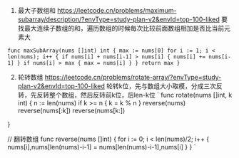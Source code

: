1. 最大子数组和
https://leetcode.cn/problems/maximum-subarray/description/?envType=study-plan-v2&envId=top-100-liked
要找最大连续子数组的和，遍历数组的时候每次比较前面数组相加是否比当前元素大

`
func maxSubArray(nums []int) int {
    max := nums[0]
    for i := 1; i < len(nums); i++ {
        if nums[i] + nums[i-1] > nums[i] {
            nums[i] += nums[i-1]
        }
        if nums[i] > max {
            max = nums[i]
        }
    }
    return max
}
`

2. 轮转数组
https://leetcode.cn/problems/rotate-array/?envType=study-plan-v2&envId=top-100-liked
轮转k位，先与数组大小取模，分成三次反转，先反转整个数组，然后反转前k位，后len-k位
`
func rotate(nums []int, k int)  {
    n := len(nums)
    if k >=  n {
        k = k % n
    }
    reverse(nums)
    reverse(nums[:k])
    reverse(nums[k:])

}

// 翻转数组
func reverse(nums []int) {
    for i := 0; i < len(nums)/2; i++ {
        nums[i],nums[len(nums)-i-1] = nums[len(nums)-i-1],nums[i]
    }
}
`

